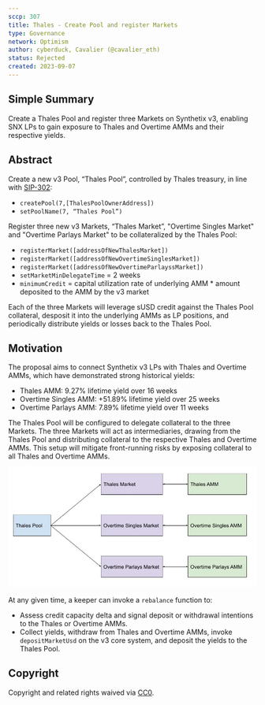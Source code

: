 ```yaml
---
sccp: 307
title: Thales - Create Pool and register Markets
type: Governance
network: Optimism
author: cyberduck, Cavalier (@cavalier_eth)
status: Rejected
created: 2023-09-07
---
```


<!--You can leave these HTML comments in your merged SCCP and delete the visible duplicate text guides, they will not appear and may be helpful to refer to if you edit it again. This is the suggested template for new SCCPs. Note that an SCCP number will be assigned by an editor. When opening a pull request to submit your SCCP, please use an abbreviated title in the filename, `sccp-draft_title_abbrev.md`. The title should be 44 characters or less.-->

## Simple Summary

<!--"If you can't explain it simply, you don't understand it well enough." Provide a simplified and layman-accessible explanation of the SCCP.-->

Create a Thales Pool and register three Markets on Synthetix v3, enabling SNX LPs to gain exposure to Thales and Overtime AMMs and their respective yields.

## Abstract

<!--A short (~200 word) description of the variable change proposed.-->

Create a new v3 Pool, “Thales Pool”, controlled by Thales treasury, in line with [SIP-302](https://sips.synthetix.io/sips/sip-302/):  
- `createPool(7,[ThalesPoolOwnerAddress])`
- `setPoolName(7, “Thales Pool”)`

Register three new v3 Markets, “Thales Market”, "Overtime Singles Market" and "Overtime Parlays Market" to be collateralized by the Thales Pool:
- `registerMarket([addressOfNewThalesMarket])`
- `registerMarket([addressOfNewOvertimeSinglesMarket])`
- `registerMarket([addressOfNewOvertimeParlayssMarket])`
- `setMarketMinDelegateTime` = 2 weeks
- `minimumCredit` = capital utilization rate of underlying AMM * amount deposited to the AMM by the v3 market

Each of the three Markets will leverage sUSD credit against the Thales Pool collateral, desposit it into the underlying AMMs as LP positions, and periodically distribute yields or losses back to the Thales Pool.


## Motivation

<!--The motivation is critical for SCCPs that want to update variables within Synthetix. It should clearly explain why the existing variable is not incentive aligned. SCCP submissions without sufficient motivation may be rejected outright.-->

The proposal aims to connect Synthetix v3 LPs with Thales and Overtime AMMs, which have demonstrated strong historical yields:

- Thales AMM: 9.27% lifetime yield over 16 weeks
- Overtime Singles AMM: +51.89% lifetime yield over 25 weeks
- Overtime Parlays AMM: 7.89% lifetime yield over 11 weeks

The Thales Pool will be configured to delegate collateral to the three Markets. The three Markets will act as intermediaries, drawing from the Thales Pool and distributing collateral to the respective Thales and Overtime AMMs. This setup will mitigate front-running risks by exposing collateral to all Thales and Overtime AMMs.

![Diagram](./asset/sccp-307/SCCP-307.jpg)

At any given time, a keeper can invoke a `rebalance` function to:

- Assess credit capacity delta and signal deposit or withdrawal intentions to the Thales or Overtime AMMs.
- Collect yields, withdraw from Thales and Overtime AMMs, invoke `depositMarketUsd` on the v3 core system, and deposit the yields to the Thales Pool.

## Copyright

Copyright and related rights waived via [CC0](https://creativecommons.org/publicdomain/zero/1.0/).
